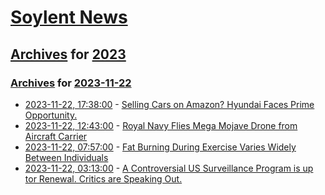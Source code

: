 # [Soylent News](../../../README.md)

## [Archives](../../index.md) for [2023](../index.md)

### [Archives](../../index.md) for [2023-11-22](index.md)

* [2023-11-22, 17:38:00](https://soylentnews.org/article.pl?sid=23/11/22/0232227&from=rss) - [Selling Cars on Amazon? Hyundai Faces Prime Opportunity.](https://soylentnews.org/article.pl?sid=23/11/22/0232227&from=rss)
* [2023-11-22, 12:43:00](https://soylentnews.org/article.pl?sid=23/11/21/0320229&from=rss) - [Royal Navy Flies Mega Mojave Drone from Aircraft Carrier](https://soylentnews.org/article.pl?sid=23/11/21/0320229&from=rss)
* [2023-11-22, 07:57:00](https://soylentnews.org/article.pl?sid=23/11/21/0258233&from=rss) - [Fat Burning During Exercise Varies Widely Between Individuals](https://soylentnews.org/article.pl?sid=23/11/21/0258233&from=rss)
* [2023-11-22, 03:13:00](https://soylentnews.org/article.pl?sid=23/11/21/0249216&from=rss) - [A Controversial US Surveillance Program is up tor Renewal. Critics are Speaking Out.](https://soylentnews.org/article.pl?sid=23/11/21/0249216&from=rss)

